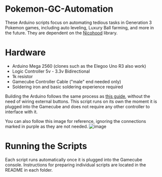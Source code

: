 # Pokemon-GC-Automation

These Arduino scripts focus on automating tedious tasks in Generation 3 Pokemon games, including auto leveling, Luxury Ball farming, and more in the future. They are dependent on the [Nicohood](https://github.com/NicoHood/Nintendo) library.

# Hardware
- Arduino Mega 2560 (clones such as the Elegoo Uno R3 also work)
- Logic Controller 5v - 3.3v Bidirectional
- 1k resistor
- Gamecube Controller Cable ("male" end needed only)
- Soldering iron and basic soldering experience required

Building the Arduino follows the same process as [this guide](https://docs.google.com/document/d/1ndV4E_w2ThAv9LpbjEzRDWwMj0uBWB9YqbvkHV35X5w/edit?tab=t.0), without the need of wiring external buttons. This script runs on its own the moment it is plugged into the Gamecube and does not require any other controller to interface with it.

You can also follow this image for reference, ignoring the connections marked in purple as they are not needed.
![image](https://github.com/user-attachments/assets/ff21f7c1-01c5-450c-ae97-df33a9cc20b8)

# Running the Scripts
Each script runs automatically once it is plugged into the Gamecube console. Instructions for preparing individual scripts are located in the README in each folder.
